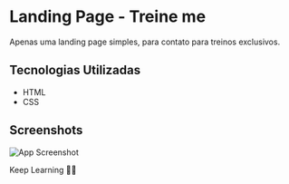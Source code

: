 # Landing Page - Treine me

Apenas uma landing page simples, para contato para treinos exclusivos.




## Tecnologias Utilizadas

- HTML
- CSS

## Screenshots

![App Screenshot](https://i.imgur.com/q8XJmR3.png)




Keep Learning 💜🚀

